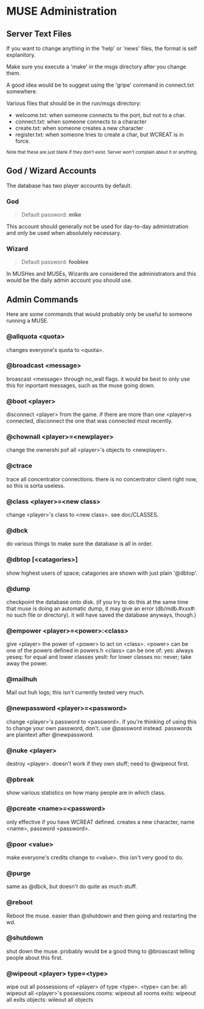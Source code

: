 # MUSE Administration 

## Server Text Files
If you want to change anything in the 'help' or 'news' files, the format is self explanitory.

Make sure you execute a 'make' in the msgs directory after you change them.

A good idea would be to suggest using the 'gripe' command in connect.txt somewhere.

Various files that should be in the run/msgs directory:

- welcome.txt:  when someone connects to the port, but not to a char.
- connect.txt:  when someone connects to a character
- create.txt:   when someone creates a new character
- register.txt: when someone tries to create a char, but WCREAT is in force.

<sup>Note that these are just blank if they don't exist. Server won't complain about it or anything.</sup>

## God / Wizard Accounts

The database has two player accounts by default.

### God 

> Default password: **mike**

This account should generally not be used for day-to-day administration and only be used when absolutely necessary.

### Wizard 

> Default password: **fooblee**

In MUSHes and MUSEs, Wizards are considered the administrators and this would be the daily admin account you should use. 

## Admin Commands
Here are some commands that would probably only be useful to someone running a MUSE.

### @allquota &lt;quota&gt;
changes everyone's quota to &lt;quota&gt;.

### @broadcast &lt;message&gt;
broascast &lt;message&gt; through no_wall flags. it would be best
to only use this for inportant messages, such as the muse going
down.

### @boot &lt;player&gt;
disconnect &lt;player&gt; from the game. if there are more than one
&lt;player&gt;s connected, disconnect the one that was connected
most recently.

### @chownall &lt;player&gt;=&lt;newplayer&gt;
change the ownershi pof all &lt;player&gt;'s objects to &lt;newplayer&gt;.

### @ctrace
trace all concentrator connections. there is no concentrator
client right now, so this is sorta useless.

### @class &lt;player&gt;=&lt;new class&gt;
change &lt;player&gt;'s class to &lt;new class&gt;. see doc/CLASSES.

### @dbck
do various things to make sure the database is all in
order.

### @dbtop [&lt;catagories&gt;]
show highest users of space; catagories are shown with
just plain '@dbtop'.

### @dump
checkpoint the database onto disk. (if you try to do this
at the same time that muse is doing an automatic dump,
it may give an error (db/mdb.#xxx#: no such file or
directory). it will have saved the database anyways,
though.)

### @empower &lt;player&gt;=&lt;power&gt;:&lt;class&gt;
give &lt;player&gt; the power of &lt;power&gt; to act on &lt;class&gt;.
&lt;power&gt; can be one of the powers defined in powers.h
&lt;class&gt; can be one of:
yes: always
yeseq: for equal and lower classes
yeslt: for lower classes
no: never; take away the power.

### @mailhuh
Mail out huh logs; this isn't currently tested very much.

### @newpassword &lt;player&gt;=&lt;password&gt;
change &lt;player&gt;'s password to &lt;password&gt;. if you're thinking
of using this to change your own password, don't. use
@password instead. passwords are plaintext after @newpassword.

### @nuke &lt;player&gt;
destroy &lt;player&gt;. doesn't work if they own stuff; need to
@wipeout first.

### @pbreak
show various statistics on how many people are in which class.

### @pcreate &lt;name&gt;=&lt;password&gt;
only effective if you have WCREAT defined. creates a new
character, name &lt;name&gt;, password &lt;password&gt;.

### @poor &lt;value&gt;
make everyone's credits change to &lt;value&gt;. this isn't very
good to do.

### @purge
same as @dbck, but doesn't do quite as much stuff.

### @reboot
Reboot the muse. easier than @shutdown and then going
and restarting the wd.

### @shutdown
shut down the muse. probably would be a good thing to
@broascast telling people about this first.

### @wipeout &lt;player&gt; type=&lt;type&gt;
wipe out all possessions of &lt;player&gt; of type &lt;type&gt;.
&lt;type&gt; can be:
all: wipeout all &lt;player&gt;'s possessions
rooms: wipeout all rooms
exits: wipeout all exits
objects: wileout all objects
